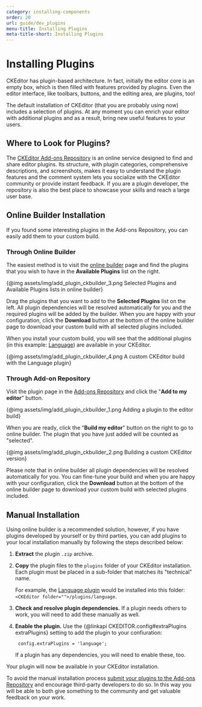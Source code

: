 ```yaml
---
category: installing-components
order: 20
url: guide/dev_plugins
menu-title: Installing Plugins
meta-title-short: Installing Plugins
---
```

<!--
Copyright (c) 2003-2018, CKSource - Frederico Knabben. All rights reserved.
For licensing, see LICENSE.md.
-->

# Installing Plugins

CKEditor has plugin-based architecture. In fact, initially the editor core is an empty box, which is then filled with features provided by plugins. Even the editor interface, like toolbars, buttons, and the editing area, are plugins, too!

The default installation of CKEditor (that you are probably using now) includes a selection of plugins. At any moment you can enrich your editor with additional plugins and as a result, bring new useful features to your users.

## Where to Look for Plugins?

The [CKEditor Add-ons Repository](https://ckeditor.com/cke4/addons/plugins/all) is an online service designed to find and share editor plugins. Its structure, with plugin categories, comprehensive descriptions, and screenshots, makes it easy to understand the plugin features and the comment system lets you socialize with the CKEditor community or provide instant feedback. If you are a plugin developer, the repository is also the best place to showcase your skills and reach a large user base.

## Online Builder Installation

If you found some interesting plugins in the Add-ons Repository, you can easily add them to your custom build.

### Through Online Builder

The easiest method is to visit the [online builder](https://ckeditor.com/cke4/builder) page and find the plugins that you wish to have in the **Available Plugins** list on the right.

{@img assets/img/add_plugin_ckbuilder_3.png Selected Plugins and Available Plugins lists in online builder}

Drag the plugins that you want to add to the **Selected Plugins** list on the left. All plugin dependencies will be resolved automatically for you and the required plugins will be added by the builder. When you are happy with your configuration, click the **Download** button at the bottom of the online builder page to download your custom build with all selected plugins included.

When you install your custom build, you will see that the additional plugins (in this example: [Language](https://ckeditor.com/cke4/addon/language)) are available in your CKEditor.

{@img assets/img/add_plugin_ckbuilder_4.png A custom CKEditor build with the Language plugin}

### Through Add-on Repository

Visit the plugin page in the [Add-ons Repository](https://ckeditor.com/cke4/addons/plugins/all) and click the "**Add to my editor**" button.

{@img assets/img/add_plugin_ckbuilder_1.png Adding a plugin to the editor build}

When you are ready, click the "**Build my editor**" button on the right to go to online builder. The plugin that you have just added will be counted as "selected".

{@img assets/img/add_plugin_ckbuilder_2.png Building a custom CKEditor version}

Please note that in online builder all plugin dependencies will be resolved automatically for you. You can fine-tune your build and when you are happy with your configuration, click the **Download** button at the bottom of the online builder page to download your custom build with selected plugins included.

## Manual Installation

Using online builder is a recommended solution, however, if you have plugins developed by yourself or by third parties, you can add plugins to your local installation manually by following the steps described below:

1. **Extract** the plugin `.zip` archive.

2. **Copy** the plugin files to the `plugins` folder of your CKEditor installation. Each plugin must be placed in a sub-folder that matches its "technical" name.

	For example, the [Language plugin](https://ckeditor.com/cke4/addon/language) would be installed into this folder: `<CKEditor folder="">/plugins/language`.

3. **Check and resolve plugin dependencies.** If a plugin needs others to work, you will need to add these manually as well.

4. **Enable the plugin.** Use the {@linkapi CKEDITOR.config#extraPlugins extraPlugins} setting to add the plugin to your confiuration:

		config.extraPlugins = 'language';

	If a plugin has any dependencies, you will need to enable these, too.

Your plugin will now be available in your CKEditor installation.

<info-box hint="">
    To avoid the manual installation process <a href="https://ckeditor.com/cke4/add/plugin">submit your plugins to the Add-ons Repository</a> and encourage third-party developers to do so. In this way you will be able to both give something to the community and get valuable feedback on your work.
</info-box>
